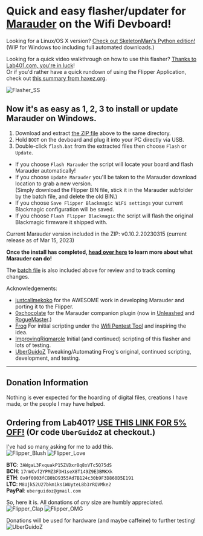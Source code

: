 # Quick and easy flasher/updater for [Marauder](https://github.com/justcallmekoko/ESP32Marauder) on the Wifi Devboard!

Looking for a Linux/OS X version? [Check out SkeletonMan's Python edition!](https://github.com/SkeletonMan03/FZEasyMarauderFlash) (WIP for Windows too including full automated downloads.)

Looking for a quick video walkthrough on how to use this flasher? [Thanks to Lab401.com, you're in luck](https://www.youtube.com/watch?v=um_acrDaBK4)!<br>
Or if you'd rather have a quick rundown of using the Flipper Application, check out [this summary from haxez.org](https://haxez.org/2022/11/marauding-wi-fi-networks-with-the-flipper-zero/).

![Flasher_SS](https://user-images.githubusercontent.com/57457139/195889709-cd8086f2-dbd3-4ca2-9965-75be64fab4da.png)

## Now it's as easy as 1, 2, 3 to install or update Marauder on Windows.

1. Download and extract [the ZIP file](https://github.com/UberGuidoZ/Flipper/raw/main/Wifi_DevBoard/FZ_Marauder_Flasher/FZ_Marauder_v2.0.zip) above to the same directory.<br>
2. Hold `BOOT` on the devboard and plug it into your PC directly via USB.<br>
3. Double-click `flash.bat` from the extracted files then choose `Flash` or `Update`.

* If you choose `Flash Marauder` the script will locate your board and flash Marauder automatically!<br>
* If you choose `Update Marauder` you'll be taken to the Marauder download location to grab a new version.<br>
(Simply download the Flipper BIN file, stick it in the Marauder subfolder by the batch file, and delete the old BIN.)<br>
* If you choose `Save Flipper Blackmagic WiFi settings` your current Blackmagic configuration will be saved.<br>
* If you choose `Flash Flipper Blackmagic` the script will flash the original Blackmagic firmware it shipped with.

Current Marauder version included in the ZIP: v0.10.2.20230315 (current release as of Mar 15, 2023)

**Once the install has completed, [head over here](https://github.com/UberGuidoZ/Flipper/tree/main/Wifi_DevBoard#marauder-install-information) to learn more about what Marauder can do!**

The [batch file](https://github.com/UberGuidoZ/Flipper/blob/main/Wifi_DevBoard/FZ_Marauder_Flasher/Flash-v1.9.bat) is also included above for review and to track coming changes.

Acknowledgements:<br>
* [justcallmekoko](https://github.com/justcallmekoko/ESP32Marauder) for the AWESOME work in developing Marauder and porting it to the Flipper.
* [0xchocolate](https://github.com/0xchocolate) for the Marauder companion plugin (now in [Unleashed](https://github.com/Eng1n33r/flipperzero-firmware) and [RogueMaster](https://github.com/RogueMaster/flipperzero-firmware-wPlugins).)
* [Frog](https://github.com/FroggMaster) For initial scripting under the [Wifi Pentest Tool](https://github.com/FroggMaster/ESP32-Wi-Fi-Penetration-Tool) and inspiring the idea.<br>
* [ImprovingRigmarole](https://github.com/Improving-Rigmarole) Initial (and continued) scripting of this flasher and lots of  testing.<br>
* [UberGuidoZ](https://github.com/UberGuidoZ) Tweaking/Automating Frog's original, continued scripting, development, and testing.

-----

## Donation Information

Nothing is ever expected for the hoarding of digital files, creations I have made, or the people I may have helped.

## Ordering from Lab401? [USE THIS LINK FOR 5% OFF!](https://lab401.com/r?id=vsmgoc) (Or code `UberGuidoZ` at checkout.)

I've had so many asking for me to add this.<br>
![Flipper_Blush](https://user-images.githubusercontent.com/57457139/183561666-4424a3cc-679b-4016-a368-24f7e7ad0a88.jpg) ![Flipper_Love](https://user-images.githubusercontent.com/57457139/183561692-381d37bd-264f-4c88-8877-e58d60d9be6e.jpg)

**BTC**: `3AWgaL3FxquakP15ZVDxr8q8xVTc5Q75dS`<br>
**BCH**: `17nWCvf2YPMZ3F3H1seX8T149Z9E3BMKXk`<br>
**ETH**: `0x0f0003fCB0bD9355Ad7B124c30b9F3D860D5E191`<br>
**LTC**: `M8Ujk52U27bkm1ksiWUyteL8b3rRQVMke2`<br>
**PayPal**: `uberguidoz@gmail.com`

So, here it is. All donations of *any* size are humbly appreciated.<br>
![Flipper_Clap](https://user-images.githubusercontent.com/57457139/183561789-2e853ede-8ef7-41e8-a67c-716225177e5d.jpg) ![Flipper_OMG](https://user-images.githubusercontent.com/57457139/183561787-e21bdc1e-b316-4e67-b327-5129503d0313.jpg)

Donations will be used for hardware (and maybe caffeine) to further testing!<br>
![UberGuidoZ](https://cdn.discordapp.com/emojis/1000632669622767686.gif)